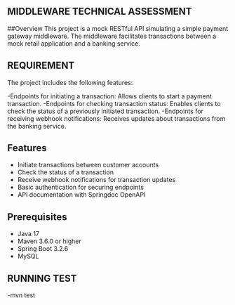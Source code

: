 ## MIDDLEWARE TECHNICAL ASSESSMENT

##Overview
This project is a mock RESTful API simulating a simple payment gateway middleware. The middleware facilitates transactions between a mock retail application and a banking service.

## REQUIREMENT

The project includes the following features:

-Endpoints for initiating a transaction: Allows clients to start a payment transaction.
-Endpoints for checking transaction status: Enables clients to check the status of a previously initiated transaction.
-Endpoints for receiving webhook notifications: Receives updates about transactions from the banking service.


## Features

- Initiate transactions between customer accounts
- Check the status of a transaction
- Receive webhook notifications for transaction updates
- Basic authentication for securing endpoints
- API documentation with Springdoc OpenAPI

## Prerequisites

- Java 17 
- Maven 3.6.0 or higher
- Spring Boot 3.2.6
- MySQL

## RUNNING TEST

-mvn test
